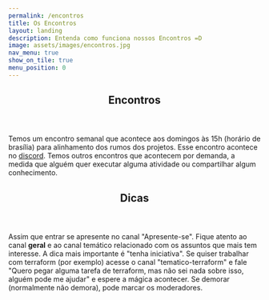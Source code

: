```yaml
---
permalink: /encontros
title: Os Encontros
layout: landing
description: Entenda como funciona nossos Encontros =D
image: assets/images/encontros.jpg
nav_menu: true
show_on_tile: true
menu_position: 0
---
```


<!-- Main -->
<div id="main">

<section id="encontros">
	<div class="inner">
		<header class="major">
			<h2>Encontros</h2>
		</header>
		<p>
      Temos um encontro semanal que acontece aos domingos às 15h (horário de brasília) para alinhamento dos rumos dos projetos. Esse encontro acontece no <a href="https://discord.gg/Vsua55ZxMp">discord</a>.
      Temos outros encontros que acontecem por demanda, a medida que alguém quer executar alguma atividade ou compartilhar algum conhecimento.
    </p>
	</div>
</section>

<section id="dicas">
	<div class="inner">
		<header class="major">
			<h2>Dicas</h2>
		</header>
		<p>
      Assim que entrar se apresente no canal "Apresente-se". Fique atento ao canal <strong>geral</strong> e ao canal temático relacionado com os assuntos que mais tem interesse. 
      A dica mais importante é "tenha iniciativa". Se quiser trabalhar com terraform (por exemplo) acesse o canal "tematico-terraform" e fale "Quero pegar alguma tarefa de terraform, mas não sei nada sobre isso, alguém pode me ajudar" e espere a mágica acontecer. Se demorar (normalmente não demora), pode marcar os moderadores.
    </p>
	</div>
</section>


</div>
